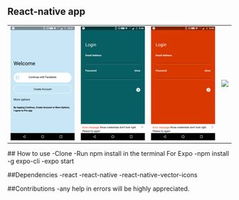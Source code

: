 
## React-native app

<table>
	<tr>
		<td><img src="./screenshots/loggedOut.png" width="200"></td>
    <td><img src="./screenshots/logIn.png" width="200"></td>
    <td><img src="./screenshots/logInError.png" width="200"></td>
    <td><img src="./screenshots/forgotPassword.png" width="200"></td>
 

<tr>



</table>
## How to use
-Clone
-Run npm install in the terminal
For Expo
-npm install -g expo-cli
-expo start

##Dependencies
-react
-react-native
-react-native-vector-icons

##Contributions
-any help in errors will be highly appreciated.


